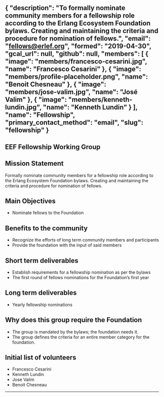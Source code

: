{
  "description": "To formally nominate community members for a fellowship role according to the Erlang Ecosystem Foundation bylaws.  Creating and maintaining the criteria and procedure for nomination of fellows.",
  "email": "fellows@erlef.org",
  "formed": "2019-04-30",
  "gcal_url": null,
  "github": null,
  "members": [
    {
      "image": "members/francesco-cesarini.jpg",
      "name": "Francesco Cesarini"
    },
    {
      "image": "members/profile-placeholder.png",
      "name": "Benoit Chesneau"
    },
    {
      "image": "members/jose-valim.jpg",
      "name": "José Valim"
    },
    {
      "image": "members/kenneth-lundin.jpg",
      "name": "Kenneth Lundin"
    }
  ],
  "name": "Fellowship",
  "primary_contact_method": "email",
  "slug": "fellowship"
}
---
EEF Fellowship Working Group
---

## Mission Statement
Formally nominate community members for a fellowship role according to the Erlang Ecosystem Foundation bylaws.
Creating and maintaining the criteria and procedure for nomination of fellows.

## Main Objectives
- Nominate fellows to the Foundation

## Benefits to the community
- Recognize the efforts of long term community members and participants
- Provide the foundation with the input of said members

## Short term deliverables
- Establish requirements for a fellowship nomination as per the bylaws
- The first round of fellows nominations for the Foundation’s first year

## Long term deliverables
- Yearly fellowship nominations

## Why does this group require the Foundation
- The group is mandated by the bylaws; the foundation needs it.
- The group defines the criteria for an entire member category for the foundation.

## Initial list of volunteers
- Francesco Cesarini
- Kenneth Lundin
- Jose Valim
- Benoit Chesneau

-------
